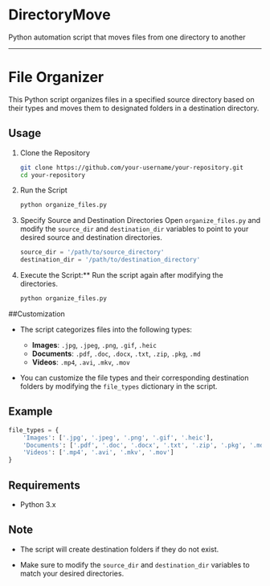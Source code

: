 # DirectoryMove
Python automation script that moves files from one directory to another

---

# File Organizer

This Python script organizes files in a specified source directory based on their types and moves them to designated folders in a destination directory.

## Usage

1. Clone the Repository
   ```bash
   git clone https://github.com/your-username/your-repository.git
   cd your-repository
   ```

2. Run the Script
   ```bash
   python organize_files.py
   ```

3. Specify Source and Destination Directories
 Open `organize_files.py` and modify the `source_dir` and `destination_dir` variables to point to your desired source and         destination directories.
   ```python
   source_dir = '/path/to/source_directory'
   destination_dir = '/path/to/destination_directory'
   ```

4. Execute the Script:**
   Run the script again after modifying the directories.
   ```bash
   python organize_files.py
   ```

 ##Customization

- The script categorizes files into the following types:
  - **Images**: `.jpg`, `.jpeg`, `.png`, `.gif`, `.heic`
  - **Documents**: `.pdf`, `.doc`, `.docx`, `.txt`, `.zip`, `.pkg`, `.md`
  - **Videos**: `.mp4`, `.avi`, `.mkv`, `.mov`

- You can customize the file types and their corresponding destination folders by modifying the `file_types` dictionary in the script.

## Example

```python
file_types = {
    'Images': ['.jpg', '.jpeg', '.png', '.gif', '.heic'],
    'Documents': ['.pdf', '.doc', '.docx', '.txt', '.zip', '.pkg', '.md'],
    'Videos': ['.mp4', '.avi', '.mkv', '.mov']
}
```

## Requirements

- Python 3.x

## Note

- The script will create destination folders if they do not exist.

- Make sure to modify the `source_dir` and `destination_dir` variables to match your desired directories.





